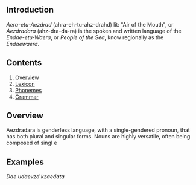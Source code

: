 ## Introduction
_Aera-etu-Aezdrad_ (ahra-eh-tu-ahz-drahd) lit: "Air of the Mouth",
or _Aezdradara_ (ahz-dra-da-ra) is the spoken and written language of
the  _Endae-etu-Waera_, or _People of the Sea_, know regionally as
the _Endaewaera_.

## Contents
1. [Overview](#Overview)
2. [Lexicon](/games/Ebad/langages/Aera-etu-Aezdrad/Lexicon.md)
3. [Phonemes](/games/Ebad/languages/Aera-etu-Aezdrad/Phonemes.md)
4. [Grammar](/games/Ebad/languages/Aera-etu-Aezdrad/Grammar.md)

## Overview

Aezdradara is genderless language, with a single-gendered pronoun,
that has both plural and singular forms. Nouns are highly versatile,
often being composed of singl e


## Examples

_Dae udaevzd kzaedata_
